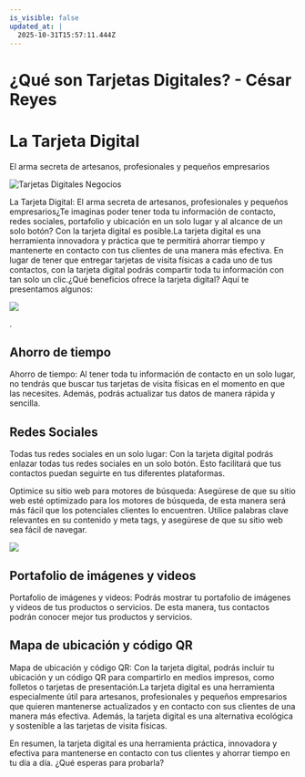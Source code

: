 ```yaml
---
is_visible: false
updated_at: |
  2025-10-31T15:57:11.444Z
---
```


# ¿Qué son Tarjetas Digitales? - César Reyes
# La Tarjeta Digital
El arma secreta de artesanos, profesionales y pequeños empresarios
![Tarjetas Digitales Negocios](https://cesarreyesjaramillo.com/wp-content/uploads/2023/04/tarjetas-de-presentacion-para-editar-personales-Y-creativas-automatizo-tu-negocio-2.png)
La Tarjeta Digital: El arma secreta de artesanos, profesionales y pequeños empresarios¿Te imaginas poder tener toda tu información de contacto, redes sociales, portafolio y ubicación en un solo lugar y al alcance de un solo botón? Con la tarjeta digital es posible.La tarjeta digital es una herramienta innovadora y práctica que te permitirá ahorrar tiempo y mantenerte en contacto con tus clientes de una manera más efectiva. En lugar de tener que entregar tarjetas de visita físicas a cada uno de tus contactos, con la tarjeta digital podrás compartir toda tu información con tan solo un clic.¿Qué beneficios ofrece la tarjeta digital? Aquí te presentamos algunos:
![](https://cesarreyesjaramillo.com/wp-content/uploads/2023/01/frame-about-nikicivi-3.png)
.
## Ahorro de tiempo
Ahorro de tiempo: Al tener toda tu información de contacto en un solo lugar, no tendrás que buscar tus tarjetas de visita físicas en el momento en que las necesites. Además, podrás actualizar tus datos de manera rápida y sencilla.
## Redes Sociales
Todas tus redes sociales en un solo lugar: Con la tarjeta digital podrás enlazar todas tus redes sociales en un solo botón. Esto facilitará que tus contactos puedan seguirte en tus diferentes plataformas.
Optimice su sitio web para motores de búsqueda: Asegúrese de que su sitio web esté optimizado para los motores de búsqueda, de esta manera será más fácil que los potenciales clientes lo encuentren. Utilice palabras clave relevantes en su contenido y meta tags, y asegúrese de que su sitio web sea fácil de navegar.
![](https://cesarreyesjaramillo.com/wp-content/uploads/2023/01/frame-about-nikicivi-3.png)
## Portafolio de imágenes y videos
Portafolio de imágenes y videos: Podrás mostrar tu portafolio de imágenes y videos de tus productos o servicios. De esta manera, tus contactos podrán conocer mejor tus productos y servicios.
## Mapa de ubicación y código QR
Mapa de ubicación y código QR: Con la tarjeta digital, podrás incluir tu ubicación y un código QR para compartirlo en medios impresos, como folletos o tarjetas de presentación.La tarjeta digital es una herramienta especialmente útil para artesanos, profesionales y pequeños empresarios que quieren mantenerse actualizados y en contacto con sus clientes de una manera más efectiva. Además, la tarjeta digital es una alternativa ecológica y sostenible a las tarjetas de visita físicas.
En resumen, la tarjeta digital es una herramienta práctica, innovadora y efectiva para mantenerse en contacto con tus clientes y ahorrar tiempo en tu día a día. ¿Qué esperas para probarla?